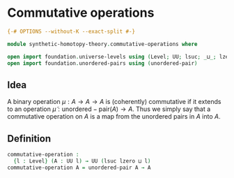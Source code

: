 # Commutative operations

```agda
{-# OPTIONS --without-K --exact-split #-}

module synthetic-homotopy-theory.commutative-operations where

open import foundation.universe-levels using (Level; UU; lsuc; _⊔_; lzero)
open import foundation.unordered-pairs using (unordered-pair)
```

## Idea

A binary operation $\mu : A \to A \to A$ is (coherently) commutative if it extends to an operation $\tilde{\mu} : \mathsf{unordered{-}pair}(A) → A$. Thus we simply say that a commutative operation on $A$ is a map from the unordered pairs in $A$ into $A$.

## Definition

```agda
commutative-operation :
  {l : Level} (A : UU l) → UU (lsuc lzero ⊔ l)
commutative-operation A = unordered-pair A → A
```
